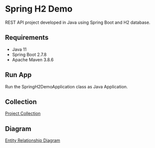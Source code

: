 # Spring H2 Demo

REST API project developed in Java using Spring Boot and H2 database.

## Requirements

- Java 11
- Spring Boot 2.7.8
- Apache Maven 3.8.6

## Run App

Run the SpringH2DemoApplication class as Java Application.

## Collection

[Project Collection](https://github.com/erebelo/spring-h2-demo/tree/develop/collection)

## Diagram

[Entity Relationship Diagram](https://github.com/erebelo/spring-h2-demo/blob/main/diagram/Entity%20Relationship%20Diagram.png)
